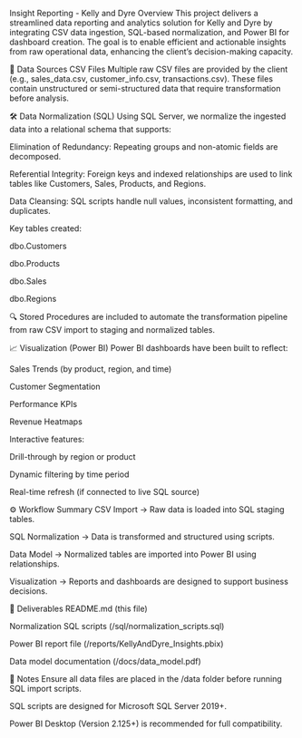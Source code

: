 Insight Reporting - Kelly and Dyre
Overview
This project delivers a streamlined data reporting and analytics solution for Kelly and Dyre by integrating CSV data ingestion, SQL-based normalization, and Power BI for dashboard creation. The goal is to enable efficient and actionable insights from raw operational data, enhancing the client’s decision-making capacity.

📁 Data Sources
CSV Files
Multiple raw CSV files are provided by the client (e.g., sales_data.csv, customer_info.csv, transactions.csv). These files contain unstructured or semi-structured data that require transformation before analysis.

🛠 Data Normalization (SQL)
Using SQL Server, we normalize the ingested data into a relational schema that supports:

Elimination of Redundancy: Repeating groups and non-atomic fields are decomposed.

Referential Integrity: Foreign keys and indexed relationships are used to link tables like Customers, Sales, Products, and Regions.

Data Cleansing: SQL scripts handle null values, inconsistent formatting, and duplicates.

Key tables created:

dbo.Customers

dbo.Products

dbo.Sales

dbo.Regions

🔍 Stored Procedures are included to automate the transformation pipeline from raw CSV import to staging and normalized tables.

📈 Visualization (Power BI)
Power BI dashboards have been built to reflect:

Sales Trends (by product, region, and time)

Customer Segmentation

Performance KPIs

Revenue Heatmaps

Interactive features:

Drill-through by region or product

Dynamic filtering by time period

Real-time refresh (if connected to live SQL source)

⚙️ Workflow Summary
CSV Import → Raw data is loaded into SQL staging tables.

SQL Normalization → Data is transformed and structured using scripts.

Data Model → Normalized tables are imported into Power BI using relationships.

Visualization → Reports and dashboards are designed to support business decisions.

📝 Deliverables
README.md (this file)

Normalization SQL scripts (/sql/normalization_scripts.sql)

Power BI report file (/reports/KellyAndDyre_Insights.pbix)

Data model documentation (/docs/data_model.pdf)

🔐 Notes
Ensure all data files are placed in the /data folder before running SQL import scripts.

SQL scripts are designed for Microsoft SQL Server 2019+.

Power BI Desktop (Version 2.125+) is recommended for full compatibility.

